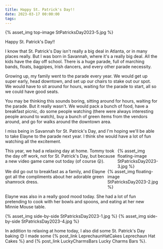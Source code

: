 ```yaml
---
title: Happy St. Patrick's Day!!
date: 2023-03-17 00:00:00
tags:
---
```


{% asset_img top-image StPatricksDay2023-5.jpg %}
<div class="post-body">
Happy St. Patrick's Day!! 

<br>
<!--more-->

I know that St. Patrick's Day isn't really a big deal in Atlanta, or in many places really. But I was born in Savannah, where it's a really big deal. All the kids have the day off school. There is a huge parade, full of marching bands, floats, bagpipes, Irish dancers, and every other parade necessity. 

Growing up, my family went to the parade every year. We would get up super early, head downtown, and set up our chairs to stake out our spot. We would have to sit around for hours, waiting for the parade to start, all so we could have good seats. 

You may be thinking this sounds boring, sitting around for hours, waiting for the parade. But it really wasn't. We would pack a bunch of food, have a breakfast picnic, do some people watching (there were always interesting people around to watch), buy a bunch of green items from the vendors around, and go for walks around the downtown area. 

I miss being in Savannah for St. Patrick's Day, and I'm hoping we'll be able to take Elayne to the parade next year. I think she would have a lot of fun watching all the excitement. 

<div style="display:flex;">
This year, we had a relaxing day at home. Tommy took the day off work, not for St. Patrick's Day, but because a new video game came out today (of course 😛). 
<div>
    {% asset_img floating-image StPatricksDay2023-3.jpg %}
</div>
</div>

<div style="display:flex;">
We did go out to breakfast as a family, and Elayne got all the compliments about her adorable green shamrock dress. 
<div>
    {% asset_img floating-image StPatricksDay2023-2.jpg %}
</div>
</div>

Elayne was also in a really good mood today. She had a lot of fun pretending to cook with her bowls and spoons, and eating at her new Minnie Mouse table. 

<div style="display:flex;">
    {% asset_img side-by-side StPatricksDay2023-1.jpg %}
    {% asset_img side-by-side StPatricksDay2023-4.jpg %}
</div>

In addition to relaxing at home today, I also did some St. Patrick's Day baking 😊 
I made some {% post_link LeprechaunHatCakes Leprechaun Hat Cakes %} and {% post_link LuckyCharmsBars Lucky Charms Bars %}.

<br>
</div>

<br>
